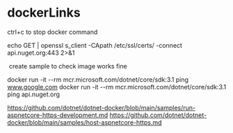 # dockerLinks
ctrl+c to stop docker command

echo GET | openssl s_client -CApath /etc/ssl/certs/ -connect api.nuget.org:443 2>&1

 create sample to check image works fine

docker run -it --rm mcr.microsoft.com/dotnet/core/sdk:3.1 ping www.google.com
docker run -it --rm mcr.microsoft.com/dotnet/core/sdk:3.1 ping api.nuget.org

https://github.com/dotnet/dotnet-docker/blob/main/samples/run-aspnetcore-https-development.md
https://github.com/dotnet/dotnet-docker/blob/main/samples/host-aspnetcore-https.md

